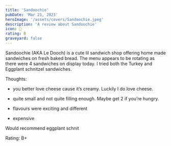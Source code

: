 ```yaml
---
title: 'Sandoochie'
pubDate: 'Mar 21, 2023'
heroImage: '/assets/covers/Sandoochie.jpeg'
description: 'A review about Sandoochie'
icon: 🥪
rating: B
graveyard: false
---
```


Sandoochie (AKA Le Dooch) is a cute lil sandwich shop offering home made sandwiches on fresh baked bread. The menu appears to be rotating as there were 4 sandwiches on display today. I tried both the Turkey and Eggplant schnitzel sandwiches.

Thoughts:

- you better love cheese cause it’s creamy. Luckily I do love cheese.

- quite small and not quite filling enough. Maybe get 2 if you’re hungry.

- flavours were exciting and different

- expensive

Would recommend eggplant schnit

Rating: B+
